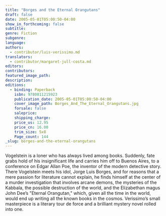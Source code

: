 ```yaml
---
title: "Borges and the Eternal Orangutans"
draft: false
date: 2005-05-01T05:00:50-04:00
show_in_forthcoming: false
subtitle:
genre: Fiction
subgenre:
language:
authors:
  - contributor/luis-verissimo.md
translators:
  - contributor/margaret-jull-costa.md
editors:
contributors:
featured_image_path:
description:
editions:
  - binding: Paperback
    isbn: 9780811215923
    publication_date: 2005-05-01T05:00:50-04:00
    cover_image_path: Borges_And_The_Eternal_Orangutans.jpg
    forsale: false
    saleprice:
    shipping_charge:
    price_us: 12.95
    price_cn: 16.00
    trim_size: 5x8
    Page_count: 144
_slug: borges-and-the-eternal-orangutans
---
```


Vogelstein is a loner who has always lived among books. Suddenly, fate grabs hold of his insignificant life and carries him off to Buenos Aires, to a conference on Edgar Allan Poe, the inventor of the modern detective story. There Vogelstein meets his idol, Jorge Luis Borges, and for reasons that a mere passion for literature cannot explain, he finds himself at the center of a murder investigation that involves arcane demons, the mysteries of the Kabbala, the possible destruction of the world, and the Elizabethan magus John Dee’s "Eternal Orangutan," which, given all the time in the world, would end up writing all the known books in the cosmos. Verissimo’s small masterpiece is a literary tour de force and a brilliant mystery novel rolled into one.

